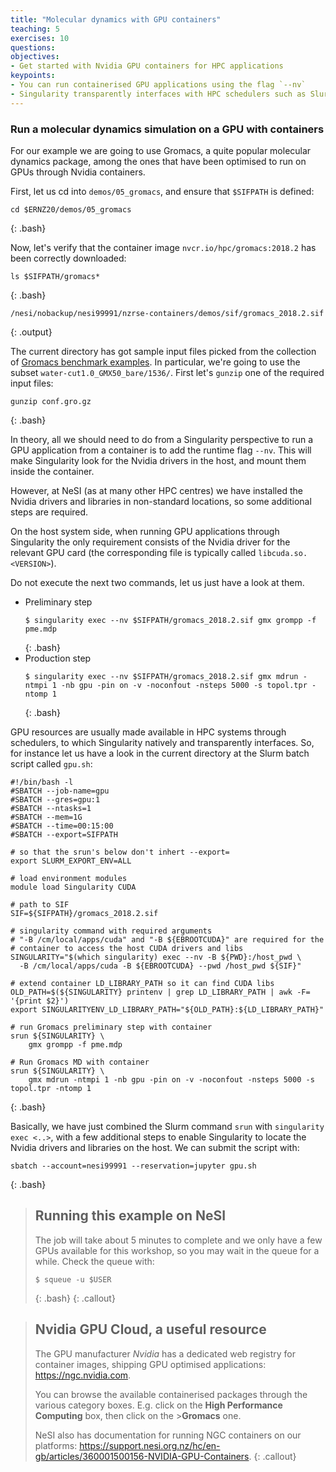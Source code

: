 ```yaml
---
title: "Molecular dynamics with GPU containers"
teaching: 5
exercises: 10
questions:
objectives:
- Get started with Nvidia GPU containers for HPC applications
keypoints:
- You can run containerised GPU applications using the flag `--nv`
- Singularity transparently interfaces with HPC schedulers such as Slurm
---
```



### Run a molecular dynamics simulation on a GPU with containers

For our example we are going to use Gromacs, a quite popular molecular dynamics package, among the ones that have been optimised to run on GPUs through Nvidia containers.

First, let us cd into `demos/05_gromacs`, and ensure that `$SIFPATH` is defined:

```
cd $ERNZ20/demos/05_gromacs
```
{: .bash}

Now, let's verify that the container image `nvcr.io/hpc/gromacs:2018.2` has been correctly downloaded:

```
ls $SIFPATH/gromacs*
```
{: .bash}

```
/nesi/nobackup/nesi99991/nzrse-containers/demos/sif/gromacs_2018.2.sif
```
{: .output}

The current directory has got sample input files picked from the collection of [Gromacs benchmark examples](ftp://ftp.gromacs.org/pub/benchmarks/water_GMX50_bare.tar.gz). In particular, we're going to use the subset `water-cut1.0_GMX50_bare/1536/`. First let's `gunzip` one of the required input files:

```
gunzip conf.gro.gz
```
{: .bash}

In theory, all we should need to do from a Singularity perspective to run a GPU application from a container is to add the runtime flag `--nv`. This will make Singularity look for the Nvidia drivers in the host, and mount them inside the container. 

However, at NeSI (as at many other HPC centres) we have installed the Nvidia drivers and libraries in non-standard locations, so some additional steps are required.

On the host system side, when running GPU applications through Singularity the only requirement consists of the Nvidia driver for the relevant GPU card (the corresponding file is typically called `libcuda.so.<VERSION>`).

Do not execute the next two commands, let us just have a look at them.

* Preliminary step
  ```
  $ singularity exec --nv $SIFPATH/gromacs_2018.2.sif gmx grompp -f pme.mdp
  ```
  {: .bash}
* Production step
  ```
  $ singularity exec --nv $SIFPATH/gromacs_2018.2.sif gmx mdrun -ntmpi 1 -nb gpu -pin on -v -noconfout -nsteps 5000 -s topol.tpr -ntomp 1
  ```
  {: .bash}

GPU resources are usually made available in HPC systems through schedulers, to which Singularity natively and transparently interfaces. So, for instance let us have a look in the current directory at the Slurm batch script called `gpu.sh`:

```
#!/bin/bash -l
#SBATCH --job-name=gpu
#SBATCH --gres=gpu:1
#SBATCH --ntasks=1
#SBATCH --mem=1G
#SBATCH --time=00:15:00
#SBATCH --export=SIFPATH

# so that the srun's below don't inhert --export=
export SLURM_EXPORT_ENV=ALL

# load environment modules
module load Singularity CUDA

# path to SIF
SIF=${SIFPATH}/gromacs_2018.2.sif

# singularity command with required arguments
# "-B /cm/local/apps/cuda" and "-B ${EBROOTCUDA}" are required for the
# container to access the host CUDA drivers and libs
SINGULARITY="$(which singularity) exec --nv -B ${PWD}:/host_pwd \
  -B /cm/local/apps/cuda -B ${EBROOTCUDA} --pwd /host_pwd ${SIF}"

# extend container LD_LIBRARY_PATH so it can find CUDA libs
OLD_PATH=$(${SINGULARITY} printenv | grep LD_LIBRARY_PATH | awk -F= '{print $2}')
export SINGULARITYENV_LD_LIBRARY_PATH="${OLD_PATH}:${LD_LIBRARY_PATH}"

# run Gromacs preliminary step with container
srun ${SINGULARITY} \
    gmx grompp -f pme.mdp

# Run Gromacs MD with container
srun ${SINGULARITY} \
    gmx mdrun -ntmpi 1 -nb gpu -pin on -v -noconfout -nsteps 5000 -s topol.tpr -ntomp 1
```
{: .bash}

Basically, we have just combined the Slurm command `srun` with `singularity exec <..>`, with a few additional steps to enable Singularity to locate the Nvidia drivers and libraries on the host. We can submit the script with:

```
sbatch --account=nesi99991 --reservation=jupyter gpu.sh
```
{: .bash}


> ## Running this example on NeSI
>
> The job will take about 5 minutes to complete and we only have
> a few GPUs available for this workshop, so you may wait in the
> queue for a while. Check the queue with:
> ```
> $ squeue -u $USER
> ```
> {: .bash}
{: .callout}


> ## Nvidia GPU Cloud, a useful resource
>
>The GPU manufacturer *Nvidia* has a dedicated web registry for container images, shipping GPU optimised applications: <https://ngc.nvidia.com>.
>
>You can browse the available containerised packages through the various category boxes. E.g. click on the **High Performance Computing** box, then click on the >**Gromacs** one.
>
> NeSI also has documentation for running NGC containers on our platforms: <https://support.nesi.org.nz/hc/en-gb/articles/360001500156-NVIDIA-GPU-Containers>.
{: .callout}
